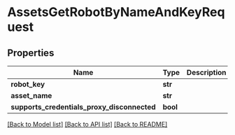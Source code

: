 # AssetsGetRobotByNameAndKeyRequest

## Properties
Name | Type | Description | Notes
------------ | ------------- | ------------- | -------------
**robot_key** | **str** |  | 
**asset_name** | **str** |  | 
**supports_credentials_proxy_disconnected** | **bool** |  | [optional] 

[[Back to Model list]](../README.md#documentation-for-models) [[Back to API list]](../README.md#documentation-for-api-endpoints) [[Back to README]](../README.md)



